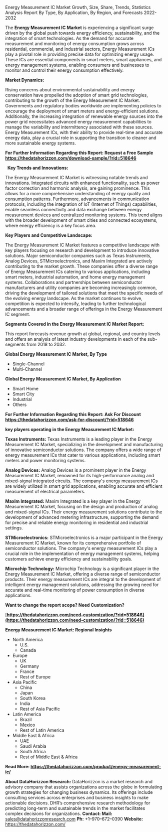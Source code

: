 ﻿Energy Measurement IC Market Growth, Size, Share, Trends, Statistics Analysis Report By Type, By Application, By Region, and Forecasts 2022-2032

The **Energy Measurement IC Market** is experiencing a significant surge driven by the global push towards energy efficiency, sustainability, and the integration of smart technologies. As the demand for accurate measurement and monitoring of energy consumption grows across residential, commercial, and industrial sectors, Energy Measurement ICs play a pivotal role in providing precise data for optimizing energy usage. These ICs are essential components in smart meters, smart appliances, and energy management systems, enabling consumers and businesses to monitor and control their energy consumption effectively.

**Market Dynamics:**

Rising concerns about environmental sustainability and energy conservation have propelled the adoption of smart grid technologies, contributing to the growth of the Energy Measurement IC Market. Governments and regulatory bodies worldwide are implementing policies to encourage the deployment of smart meters and energy-efficient solutions. Additionally, the increasing integration of renewable energy sources into the power grid necessitates advanced energy measurement capabilities to manage the variability and intermittency associated with these sources. Energy Measurement ICs, with their ability to provide real-time and accurate energy data, play a crucial role in supporting the transition to cleaner and more sustainable energy systems.

**For Further Information Regarding this Report: Request a Free Sample <https://thedatahorizzon.com/download-sample/?rid=518646>** 

` `**Key Trends and Innovations:**

The Energy Measurement IC Market is witnessing notable trends and innovations. Integrated circuits with enhanced functionality, such as power factor correction and harmonic analysis, are gaining prominence. This allows for a more comprehensive understanding of energy quality and consumption patterns. Furthermore, advancements in communication protocols, including the integration of IoT (Internet of Things) capabilities, enable seamless connectivity and data exchange between energy measurement devices and centralized monitoring systems. This trend aligns with the broader development of smart cities and connected ecosystems, where energy efficiency is a key focus area.

**Key Players and Competitive Landscape:**

The Energy Measurement IC Market features a competitive landscape with key players focusing on research and development to introduce innovative solutions. Major semiconductor companies such as Texas Instruments, Analog Devices, STMicroelectronics, and Maxim Integrated are actively contributing to the market growth. These companies offer a diverse range of Energy Measurement ICs catering to various applications, including smart meters, industrial automation, and home energy management systems. Collaborations and partnerships between semiconductor manufacturers and utility companies are becoming increasingly common, driving the development of tailored solutions that meet the specific needs of the evolving energy landscape. As the market continues to evolve, competition is expected to intensify, leading to further technological advancements and a broader range of offerings in the Energy Measurement IC segment.

**Segments Covered in the Energy Measurement IC Market Report:**

This report forecasts revenue growth at global, regional, and country levels and offers an analysis of latest industry developments in each of the sub-segments from 2018 to 2032.

**Global Energy Measurement IC Market, By Type**

- Single-Channel
- Multi-Channel

**Global Energy Measurement IC Market, By Application**

- Smart Home
- Smart City
- Industrial
- Others

**For Further Information Regarding this Report: Ask For Discount <https://thedatahorizzon.com/ask-for-discount/?rid=518646>** 

**key players operating in the Energy Measurement IC Market:**

**Texas Instruments:** Texas Instruments is a leading player in the Energy Measurement IC Market, specializing in the development and manufacturing of innovative semiconductor solutions. The company offers a wide range of energy measurement ICs that cater to various applications, including smart meters and power monitoring systems.

**Analog Devices:** Analog Devices is a prominent player in the Energy Measurement IC Market, renowned for its high-performance analog and mixed-signal integrated circuits. The company's energy measurement ICs are widely utilized in smart grid applications, enabling accurate and efficient measurement of electrical parameters.

**Maxim Integrated:** Maxim Integrated is a key player in the Energy Measurement IC Market, focusing on the design and production of analog and mixed-signal ICs. Their energy measurement solutions contribute to the development of advanced metering infrastructure, supporting the demand for precise and reliable energy monitoring in residential and industrial settings.

**STMicroelectronics:** STMicroelectronics is a major participant in the Energy Measurement IC Market, known for its comprehensive portfolio of semiconductor solutions. The company's energy measurement ICs play a crucial role in the implementation of energy management systems, helping customers achieve energy efficiency and sustainability goals.

**Microchip Technology:** Microchip Technology is a significant player in the Energy Measurement IC Market, offering a diverse range of semiconductor products. Their energy measurement ICs are integral to the development of intelligent energy management solutions, addressing the growing need for accurate and real-time monitoring of power consumption in diverse applications.

**Want to change the report scope? Need Customization?**

[**https://thedatahorizzon.com/need-customization/?rid=518646](https://thedatahorizzon.com/need-customization/?rid=518646)** 

**Energy Measurement IC Market: Regional Insights**

- North America
  - U.S.
  - Canada
- Europe
  - UK
  - Germany
  - France
  - Rest of Europe
- Asia Pacific
  - China
  - Japan
  - South Korea
  - India
  - Rest of Asia Pacific
- Latin America
  - Brazil
  - Mexico
  - Rest of Latin America
- Middle East & Africa
  - UAE
  - Saudi Arabia
  - South Africa
  - Rest of Middle East & Africa

**Read More: <https://thedatahorizzon.com/product/energy-measurement-ic/>** 

**About DataHorizzon Research:**DataHorizzon is a market research and advisory company that assists organizations across the globe in formulating growth strategies for changing business dynamics. Its offerings include consulting services across enterprises and business insights to make actionable decisions. DHR’s comprehensive research methodology for predicting long-term and sustainable trends in the market facilitates complex decisions for organizations.**Contact:Mail:** <sales@datahorizzonresearch.com> **Ph:** +1–970–672–0390**Website:** <https://thedatahorizzon.com/> 
